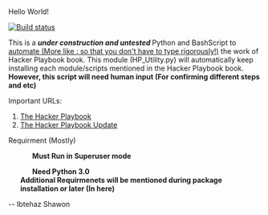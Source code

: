 Hello World!

[![Build status](https://travis-ci.org/ibtehaz-shawon/Hacker-Playbook-Utility?master)](https://travis-ci.org/profile/ibtehaz-shawon)

This is a <b><i>under construction and untested </b></i> Python and BashScript to <u>automate (More like : so that you don't have to type rigorously!)</u> the work of Hacker Playbook book. This module (HP_Utility.py) will automatically keep installing each module/scripts mentioned in the Hacker Playbook book. <b>However, this script will need human input (For confirming different steps and etc) </b>

Important URLs:
<ol>
<li> <a href= "www.thehackerplaybook.com/dashboard"> The Hacker Playbook </a>
</li>
<li>
 <a href= "www.thehackerplaybook.com/updates"> The Hacker Playbook Update</a>
</li>

</ol>

Requirment (Mostly)
<ol>
<ul><b>Must Run in Superuser mode</b> </ul>
<ul> <b>Need Python 3.0 </b> </ul>
<b> Additional Requirmenets will be mentioned during package installation or later (In here) </b>
</ol>


-- Ibtehaz Shawon